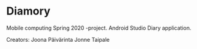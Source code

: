 # Diamory

Mobile computing Spring 2020 -project.
Android Studio Diary application.

Creators:
Joona Päivärinta
Jonne Taipale

